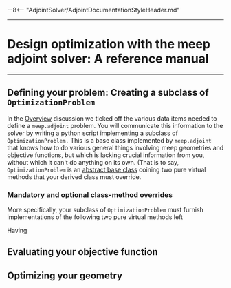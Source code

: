 --8<-- "AdjointSolver/AdjointDocumentationStyleHeader.md"

---
# Design optimization with the <span class=SC>meep</span> adjoint solver: A reference manual
---

## Defining your problem: Creating a subclass of `OptimizationProblem`

In the [Overview](Overview.md) discussion we ticked off
the various data items needed to define a `meep.adjoint` problem.
You will communicate this information to the solver
by writing a python script implementing a subclass
of `OptimizationProblem.` This is a base class implemented
by `meep.adjoint` that knows how to do various general things
involving <span class=SC>meep</span> geometries and objective
functions, but which is lacking crucial information from you, 
without which it can't do anything on its own.
(That is to say, `OptimizationProblem` is an
[abstract base class](https://docs.python.org/3/library/abc.html)
coining two pure virtual methods that your derived class
must override.

### Mandatory and optional class-method overrides

More specifically, your subclass of `OptimizationProblem`
must furnish implementations of the following two pure virtual
methods left

Having

## Evaluating your objective function

## Optimizing your geometry

